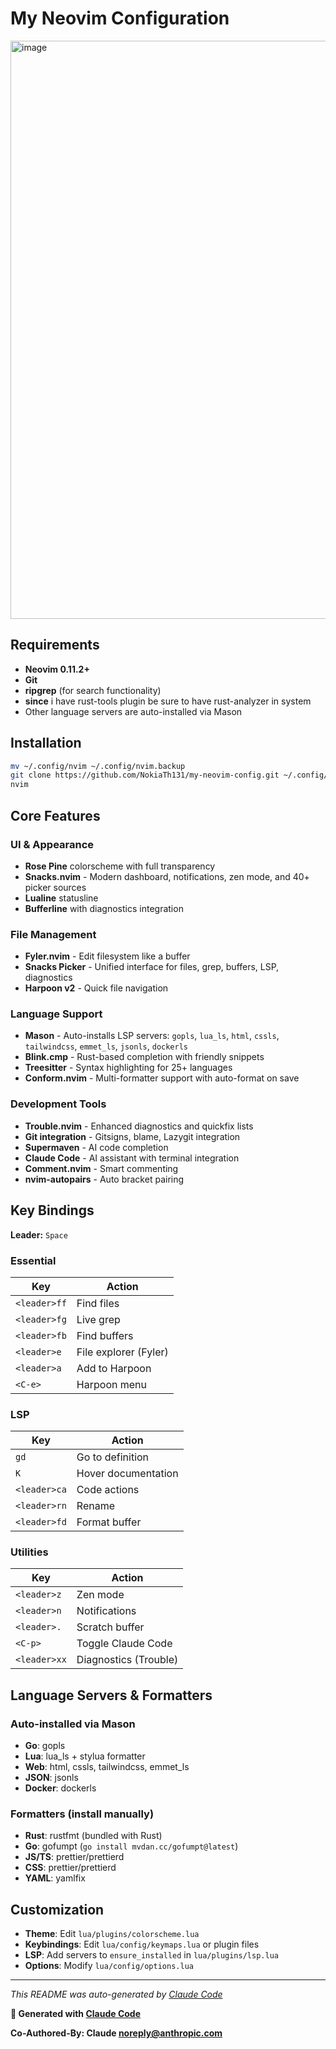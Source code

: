 # My Neovim Configuration

<img width="1818" height="925" alt="image" src="https://github.com/user-attachments/assets/6491b7ca-a648-4837-b138-20a5b2bcbccd" />

## Requirements

- **Neovim 0.11.2+**
- **Git**
- **ripgrep** (for search functionality)
- **since** i have rust-tools plugin be sure to have rust-analyzer in system
- Other language servers are auto-installed via Mason

## Installation

```bash
mv ~/.config/nvim ~/.config/nvim.backup
git clone https://github.com/NokiaTh131/my-neovim-config.git ~/.config/nvim
nvim
```

## Core Features

### UI & Appearance
- **Rose Pine** colorscheme with full transparency
- **Snacks.nvim** - Modern dashboard, notifications, zen mode, and 40+ picker sources
- **Lualine** statusline
- **Bufferline** with diagnostics integration

### File Management
- **Fyler.nvim** - Edit filesystem like a buffer
- **Snacks Picker** - Unified interface for files, grep, buffers, LSP, diagnostics
- **Harpoon v2** - Quick file navigation

### Language Support
- **Mason** - Auto-installs LSP servers: `gopls`, `lua_ls`, `html`, `cssls`, `tailwindcss`, `emmet_ls`, `jsonls`, `dockerls`
- **Blink.cmp** - Rust-based completion with friendly snippets
- **Treesitter** - Syntax highlighting for 25+ languages
- **Conform.nvim** - Multi-formatter support with auto-format on save

### Development Tools
- **Trouble.nvim** - Enhanced diagnostics and quickfix lists
- **Git integration** - Gitsigns, blame, Lazygit integration
- **Supermaven** - AI code completion
- **Claude Code** - AI assistant with terminal integration
- **Comment.nvim** - Smart commenting
- **nvim-autopairs** - Auto bracket pairing

## Key Bindings

**Leader:** `Space`

### Essential
| Key | Action |
|-----|--------|
| `<leader>ff` | Find files |
| `<leader>fg` | Live grep |
| `<leader>fb` | Find buffers |
| `<leader>e` | File explorer (Fyler) |
| `<leader>a` | Add to Harpoon |
| `<C-e>` | Harpoon menu |

### LSP
| Key | Action |
|-----|--------|
| `gd` | Go to definition |
| `K` | Hover documentation |
| `<leader>ca` | Code actions |
| `<leader>rn` | Rename |
| `<leader>fd` | Format buffer |

### Utilities  
| Key | Action |
|-----|--------|
| `<leader>z` | Zen mode |
| `<leader>n` | Notifications |
| `<leader>.` | Scratch buffer |
| `<C-p>` | Toggle Claude Code |
| `<leader>xx` | Diagnostics (Trouble) |
## Language Servers & Formatters

### Auto-installed via Mason
- **Go**: gopls
- **Lua**: lua_ls + stylua formatter
- **Web**: html, cssls, tailwindcss, emmet_ls
- **JSON**: jsonls
- **Docker**: dockerls

### Formatters (install manually)
- **Rust**: rustfmt (bundled with Rust)
- **Go**: gofumpt (`go install mvdan.cc/gofumpt@latest`)
- **JS/TS**: prettier/prettierd
- **CSS**: prettier/prettierd
- **YAML**: yamlfix

## Customization

- **Theme**: Edit `lua/plugins/colorscheme.lua`
- **Keybindings**: Edit `lua/config/keymaps.lua` or plugin files
- **LSP**: Add servers to `ensure_installed` in `lua/plugins/lsp.lua`
- **Options**: Modify `lua/config/options.lua`

---

*This README was auto-generated by [Claude Code](https://claude.ai/code)*

**🚀 Generated with [Claude Code](https://claude.ai/code)**

**Co-Authored-By: Claude <noreply@anthropic.com>**
